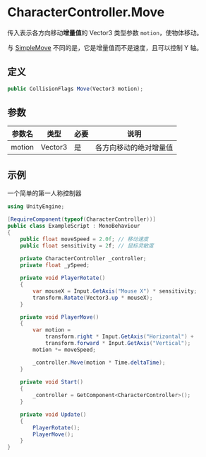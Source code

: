 # CharacterController.Move

传入表示各方向移动**增量值**的 Vector3 类型参数 `motion`，使物体移动。

与 [SimpleMove](./SimpleMove.md) 不同的是，它是增量值而不是速度，且可以控制 Y 轴。

## 定义

```csharp
public CollisionFlags Move(Vector3 motion);
```

## 参数

| 参数名 | 类型    | 必要 | 说明                   |
| ------ | ------- | ---- | ---------------------- |
| motion | Vector3 | 是   | 各方向移动的绝对增量值 |

## 示例

一个简单的第一人称控制器

```csharp
using UnityEngine;

[RequireComponent(typeof(CharacterController))]
public class ExampleScript : MonoBehaviour
{
    public float moveSpeed = 2.0f; // 移动速度
    public float sensitivity = 2f; // 鼠标灵敏度
    
    private CharacterController _controller;
    private float _ySpeed;

    private void PlayerRotate()
    {
        var mouseX = Input.GetAxis("Mouse X") * sensitivity;
        transform.Rotate(Vector3.up * mouseX);
    }

    private void PlayerMove()
    {
        var motion =
            transform.right * Input.GetAxis("Horizontal") +
            transform.forward * Input.GetAxis("Vertical");
        motion *= moveSpeed;

        _controller.Move(motion * Time.deltaTime);
    }
    
    private void Start()
    {
        _controller = GetComponent<CharacterController>();
    }

    private void Update()
    {
        PlayerRotate();
        PlayerMove();
    }
}
```
